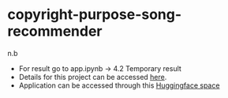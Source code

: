 # copyright-purpose-song-recommender

n.b
- For result go to app.ipynb -> 4.2 Temporary result 
- Details for this project can be accessed [here](https://docs.google.com/presentation/d/1Zz-iTA6TLCVlTEXeHdspC9Rg8qfjMANqj5p-elPW-qQ/edit#slide=id.g345f5807ebf_0_732).
- Application can be accessed through this [Huggingface space](https://huggingface.co/spaces/shavirazh/copyright-purpose-song-recommender)
